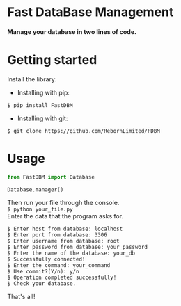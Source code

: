 # Fast DataBase Management
#### Manage your database in two lines of code.

# Getting started
Install the library:
<ul>
	<li>Installing with pip:</li>
</ul>

```$ pip install FastDBM```

<ul>
	<li>Installing with git:</li>
</ul>

```$ git clone https://github.com/RebornLimited/FDBM```

# Usage
```python
from FastDBM import Database

Database.manager()
```
Then run your file through the console.<br>
```$ python your_file.py```<br>
Enter the data that the program asks for.<br>
```
$ Enter host from database: localhost
$ Enter port from database: 3306
$ Enter username from database: root
$ Enter password from database: your_password
$ Enter the name of the database: your_db
$ Successfully connected!
$ Enter the command: your_command
$ Use commit?(Y/n): y/n
$ Operation completed successfully!
$ Check your database.
```
That's all!

